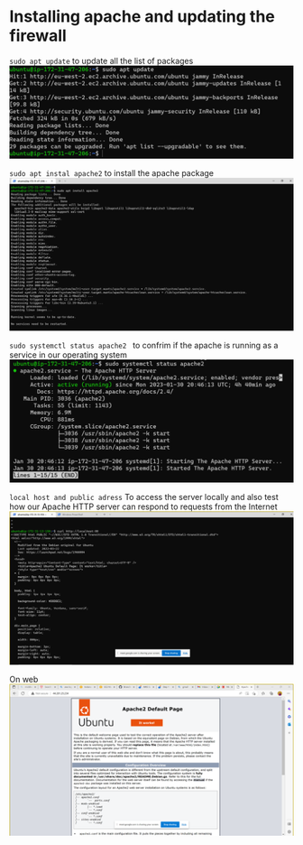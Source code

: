 # Installing apache and updating the firewall

`sudo apt update` to update all the list of packages ![Sudo Apt Updste](./images/sudoapp.PNG)

`sudo apt instal apache2` to install the apache package ![Installing Apache](./images/install_apache2.1.PNG)

`sudo systemctl status apache2 ` to confrim if the apache is running as a service in our operating system ![Apache Status](./images/Apache-status.PNG)

`local host and public adress` To access the server locally and also test how our Apache HTTP server can respond to requests from the Internet ![Public Address](./images/curl-on-terminal.PNG)

On web ![public Address](./images/curl-on-web.PNG)